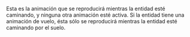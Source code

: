 Esta es la animación que se reproducirá mientras la entidad esté caminando, y ninguna otra animación esté activa.
Si la entidad tiene una animación de vuelo, ésta sólo se reproducirá mientras la entidad esté caminando por el suelo.